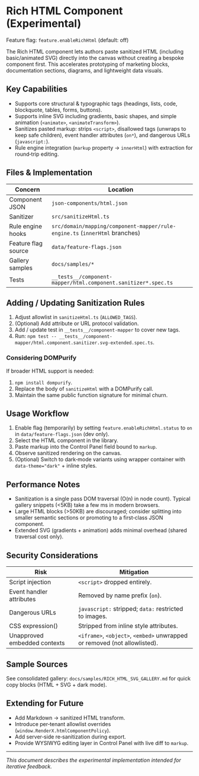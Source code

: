 # Rich HTML Component (Experimental)

Feature flag: `feature.enableRichHtml` (default: off)

The Rich HTML component lets authors paste sanitized HTML (including basic/animated SVG) directly into the canvas without creating a bespoke component first. This accelerates prototyping of marketing blocks, documentation sections, diagrams, and lightweight data visuals.

## Key Capabilities

- Supports core structural & typographic tags (headings, lists, code, blockquote, tables, forms, buttons).
- Supports inline SVG including gradients, basic shapes, and simple animation (`<animate>`, `<animateTransform>`).
- Sanitizes pasted markup: strips `<script>`, disallowed tags (unwraps to keep safe children), event handler attributes (`on*`), and dangerous URLs (`javascript:`).
- Rule engine integration (`markup` property → `innerHtml`) with extraction for round‑trip editing.

## Files & Implementation

| Concern             | Location                                                       |
| ------------------- | -------------------------------------------------------------- |
| Component JSON      | `json-components/html.json`                                    |
| Sanitizer           | `src/sanitizeHtml.ts`                                          |
| Rule engine hooks   | `src/domain/mapping/component-mapper/rule-engine.ts` (`innerHtml` branches)   |
| Feature flag source | `data/feature-flags.json`                                      |
| Gallery samples     | `docs/samples/*`                                               |
| Tests               | `__tests__/component-mapper/html.component.sanitizer*.spec.ts` |

## Adding / Updating Sanitization Rules

1. Adjust allowlist in `sanitizeHtml.ts` (`ALLOWED_TAGS`).
2. (Optional) Add attribute or URL protocol validation.
3. Add / update test in `__tests__/component-mapper` to cover new tags.
4. Run: `npm test -- __tests__/component-mapper/html.component.sanitizer.svg-extended.spec.ts`.

### Considering DOMPurify

If broader HTML support is needed:

1. `npm install dompurify`.
2. Replace the body of `sanitizeHtml` with a DOMPurify call.
3. Maintain the same public function signature for minimal churn.

## Usage Workflow

1. Enable flag (temporarily) by setting `feature.enableRichHtml.status` to `on` in `data/feature-flags.json` (dev only).
2. Select the HTML component in the library.
3. Paste markup into the Control Panel field bound to `markup`.
4. Observe sanitized rendering on the canvas.
5. (Optional) Switch to dark‑mode variants using wrapper container with `data-theme="dark"` + inline styles.

## Performance Notes

- Sanitization is a single pass DOM traversal (O(n) in node count). Typical gallery snippets (<5KB) take a few ms in modern browsers.
- Large HTML blocks (>50KB) are discouraged; consider splitting into smaller semantic sections or promoting to a first‑class JSON component.
- Extended SVG (gradients + animation) adds minimal overhead (shared traversal cost only).

## Security Considerations

| Risk                         | Mitigation                                                                |
| ---------------------------- | ------------------------------------------------------------------------- |
| Script injection             | `<script>` dropped entirely.                                              |
| Event handler attributes     | Removed by name prefix (`on`).                                            |
| Dangerous URLs               | `javascript:` stripped; `data:` restricted to images.                     |
| CSS expression()             | Stripped from inline style attributes.                                    |
| Unapproved embedded contexts | `<iframe>`, `<object>`, `<embed>` unwrapped or removed (not allowlisted). |

## Sample Sources

See consolidated gallery: `docs/samples/RICH_HTML_SVG_GALLERY.md` for quick copy blocks (HTML + SVG + dark mode).

## Extending for Future

- Add Markdown → sanitized HTML transform.
- Introduce per‑tenant allowlist overrides (`window.RenderX.htmlComponentPolicy`).
- Add server‑side re‑sanitization during export.
- Provide WYSIWYG editing layer in Control Panel with live diff to `markup`.

---

_This document describes the experimental implementation intended for iterative feedback._
